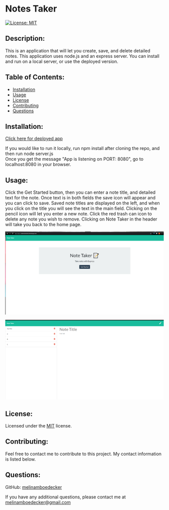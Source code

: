 # Notes Taker
[![License: MIT](https://img.shields.io/badge/License-MIT-yellow.svg)](https://opensource.org/licenses/MIT) 
## Description: 
This is an application that will let you create, save, and delete detailed notes. This application uses node.js and an express server. You can install and run on a local server, or use the deployed version.     
## Table of Contents: 
* [Installation](#installation)
* [Usage](#usage) 
* [License](#license) 
* [Contributing](#contributing) 
* [Questions](#questions) 
## Installation: 
[Click here for deployed app](https://notenotenotes.herokuapp.com) 

If you would like to run it locally, run npm install after cloning the repo, and then run node server.js    
Once you get the message "App is listening on PORT: 8080", go to localhost:8080 in your browser. 
## Usage: 
Click the Get Started button, then you can enter a note title, and detailed text for the note.  Once text is in both fields the save icon will appear and you can click to save. Saved note titles are displayed on the left, and when you click on the title you will see the text in the main field.  Clicking on the pencil icon will let you enter a new note.  Click the red trash can icon to delete any note you wish to remove. Clicking on Note Taker in the header will take you back to the home page. 

![Screenshot](Develop/public/assets/images/notestakerscreenshot1.png)

![Screenshot](Develop/public/assets/images/notestakerscreenshot2.png)

## License: 
Licensed under the [MIT](https://opensource.org/licenses/MIT) license. 
## Contributing: 
Feel free to contact me to contribute to this project. My contact information is listed below.

## Questions: 
GitHub: [melinamboedecker](https://github.com/melinamboedecker) 

If you have any additional questions, please contact me at melinamboedecker@gmail.com